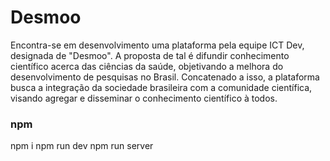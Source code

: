 # Desmoo
Encontra-se em desenvolvimento uma plataforma pela equipe ICT Dev, designada de "Desmoo". A proposta de tal é difundir conhecimento científico acerca das ciências da saúde, objetivando a melhora do desenvolvimento de pesquisas no Brasil. Concatenado a isso, a plataforma busca a integração da sociedade brasileira com a comunidade científica, visando agregar e disseminar o conhecimento científico à todos.

### npm
npm i
npm run dev
npm run server